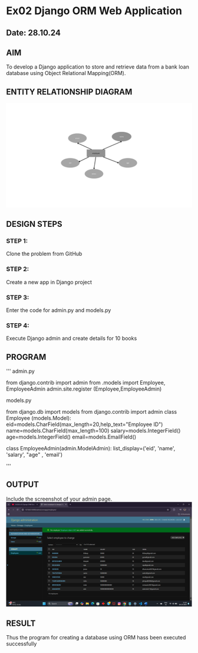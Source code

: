 # Ex02 Django ORM Web Application
## Date: 28.10.24

## AIM
To develop a Django application to store and retrieve data from a bank loan database using Object Relational Mapping(ORM).

## ENTITY RELATIONSHIP DIAGRAM

![alt text](<eid (1).png>)

## DESIGN STEPS

### STEP 1:
Clone the problem from GitHub

### STEP 2:
Create a new app in Django project

### STEP 3:
Enter the code for admin.py and models.py

### STEP 4:
Execute Django admin and create details for 10 books

## PROGRAM

'''
admin.py

from django.contrib import admin
from .models import Employee, EmployeeAdmin 
admin.site.register (Employee,EmployeeAdmin)

models.py

from django.db import models
from django.contrib import admin 
class Employee (models.Model):
    eid=models.CharField(max_length=20,help_text="Employee ID")
    name=models.CharField(max_length=100)
    salary=models.IntegerField()
    age=models.IntegerField() 
    email=models.EmailField()

class EmployeeAdmin(admin.ModelAdmin):
    list_display=('eid', 'name', 'salary', "age" , 'email')

'''

## OUTPUT

Include the screenshot of your admin page.
![alt text](<Screenshot (11).png>)

## RESULT
Thus the program for creating a database using ORM hass been executed successfully
